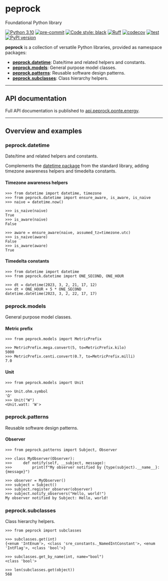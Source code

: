 # peprock
Foundational Python library

[![Python 3.10](https://img.shields.io/badge/python-3.10-blue.svg)](https://docs.python.org/3.10/)
[![pre-commit](https://img.shields.io/badge/pre--commit-enabled-brightgreen?logo=pre-commit&logoColor=white)](https://github.com/pre-commit/pre-commit)
[![Code style: black](https://img.shields.io/badge/code%20style-black-000000.svg)](https://github.com/psf/black)
[![Ruff](https://img.shields.io/endpoint?url=https://raw.githubusercontent.com/charliermarsh/ruff/main/assets/badge/v1.json)](https://github.com/charliermarsh/ruff)
[![codecov](https://codecov.io/gh/Ponte-Energy-Partners/peprock/branch/main/graph/badge.svg?token=LWI96U2WSI)](https://codecov.io/gh/Ponte-Energy-Partners/peprock)
[![test](https://github.com/Ponte-Energy-Partners/peprock/actions/workflows/test.yml/badge.svg)](https://github.com/Ponte-Energy-Partners/peprock/actions/workflows/test.yml)
[![PyPI version](https://badge.fury.io/py/peprock.svg)](https://badge.fury.io/py/peprock)

**peprock** is a collection of versatile Python libraries, provided as namespace packages:

-   **[peprock.datetime](#datetime)**: Date/time and related helpers and constants.
-   **[peprock.models](#models)**: General purpose model classes.
-   **[peprock.patterns](#patterns)**: Reusable software design patterns.
-   **[peprock.subclasses](#subclasses)**: Class hierarchy helpers.

* * *

## API documentation

Full API documentation is published to [api.peprock.ponte.energy][].

  [api.peprock.ponte.energy]: https://api.peprock.ponte.energy

* * *

## Overview and examples

<h3 id="datetime">peprock.datetime</h3>

Date/time and related helpers and constants.

Complements the [datetime package][] from the standard library, adding timezone awareness helpers and
timedelta constants.

  [datetime package]: https://docs.python.org/3/library/datetime.html

#### Timezone awareness helpers

    >>> from datetime import datetime, timezone
    >>> from peprock.datetime import ensure_aware, is_aware, is_naive
    >>> naive = datetime.now()

    >>> is_naive(naive)
    True
    >>> is_aware(naive)
    False

    >>> aware = ensure_aware(naive, assumed_tz=timezone.utc)
    >>> is_naive(aware)
    False
    >>> is_aware(aware)
    True

#### Timedelta constants

    >>> from datetime import datetime
    >>> from peprock.datetime import ONE_SECOND, ONE_HOUR

    >>> dt = datetime(2023, 3, 2, 21, 17, 12)
    >>> dt + ONE_HOUR + 5 * ONE_SECOND
    datetime.datetime(2023, 3, 2, 22, 17, 17)

<h3 id="models">peprock.models</h3>

General purpose model classes.

#### Metric prefix

    >>> from peprock.models import MetricPrefix

    >>> MetricPrefix.mega.convert(5, to=MetricPrefix.kilo)
    5000
    >>> MetricPrefix.centi.convert(0.7, to=MetricPrefix.milli)
    7.0

#### Unit

    >>> from peprock.models import Unit

    >>> Unit.ohm.symbol
    'Ω'
    >>> Unit("W")
    <Unit.watt: 'W'>

<h3 id="patterns">peprock.patterns</h3>

Reusable software design patterns.

#### Observer

    >>> from peprock.patterns import Subject, Observer

    >>> class MyObserver(Observer):
    >>>     def notify(self, __subject, message):
    >>>         print(f"My observer notified by {type(subject).__name__}: {message}")

    >>> observer = MyObserver()
    >>> subject = Subject()
    >>> subject.register_observer(observer)
    >>> subject.notify_observers("Hello, world!")
    My observer notified by Subject: Hello, world!

<h3 id="subclasses">peprock.subclasses</h3>

Class hierarchy helpers.

    >>> from peprock import subclasses

    >>> subclasses.get(int)
    {<enum 'IntEnum'>, <class 'sre_constants._NamedIntConstant'>, <enum 'IntFlag'>, <class 'bool'>}

    >>> subclasses.get_by_name(int, name="bool")
    <class 'bool'>

    >>> len(subclasses.get(object))
    568
